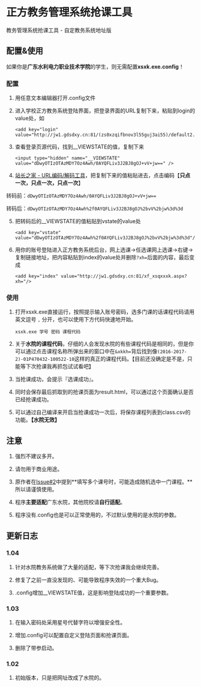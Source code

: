 # 正方教务管理系统抢课工具 #

教务管理系统抢课工具 - 自定教务系统地址版

## 配置&使用 ##

如果你是**广东水利电力职业技术学院**的学生，则无需配置**xsxk.exe.config**！

### 配置 ###

1. 用任意文本编辑器打开.config文件

2. 进入学校正方教务系统登陆界面，把登录界面的URL复制下来，粘贴到login的value处，如

   ```
   <add key="login" value="http://jw1.gdsdxy.cn:81/(zs0xzqifbnov3l55guj3ai55)/default2.aspx"/>
   ```

3. 查看登录页源代码，找到__VIEWSTATE的值，复制下来

   ```
   <input type="hidden" name="__VIEWSTATE" value="dDwyOTIzOTAzMDY7Oz4Awh/0AYQFLiv3J2BJ8gOJ+vV+jw==" />
   ```

4. [站长之家 - URL编码/解码工具](http://tool.chinaz.com/tools/urlencode.aspx)，把复制下来的值粘贴进去，点击编码【**只点一次，只点一次，只点一次**】

转码前：`dDwyOTIzOTAzMDY7Oz4Awh/0AYQFLiv3J2BJ8gOJ+vV+jw==`

转码后：`dDwyOTIzOTAzMDY7Oz4Awh%2f0AYQFLiv3J2BJ8gOJ%2bvV%2bjw%3d%3d`

5. 把转码后的__VIEWSTATE的值粘贴到vstate的value处

   ```
   <add key="vstate" value="dDwyOTIzOTAzMDY7Oz4Awh%2f0AYQFLiv3J2BJ8gOJ%2bvV%2bjw%3d%3d"/>
   ```

4. 用你的账号登陆进入正方教务系统后台，网上选课->任选课网上选课->右键->复制链接地址，把内容粘贴到index的value处并删除`?xh=`后面的内容，最后变成

   ```
   <add key="index" value="http://jw1.gdsdxy.cn:81/xf_xsqxxxk.aspx?xh="/>
   ```

### 使用 ###

1. 打开xsxk.exe直接运行，按照提示输入账号密码，选多门课的话课程代码请用英文逗号 `,` 分开，也可以使用下方代码快速地开始。

   `xsxk.exe 学号 密码 课程代码`

2. 关于**水院的课程代码**，仔细的人会发现水院的有些课程代码是相同的，但是你可以通过点击课程名称所弹出来的窗口中在`&xkkh=`背后找到像`(2016-2017-2)-01P470432-100522-10`这样的真正的课程代码。【目前还没确定是不是，只能等下次抢课我再抓包试试看吧】

3. 当抢课成功，会提示『选课成功』。 

4. 同时会保存最后抓取到的抢课页面为result.html，可以通过这个页面确认是否已经抢课成功。

6. 可以通过自己编译来开启当抢课成功一次后，将保存课程列表到class.csv的功能。**【水院无效】**

## 注意 ##

1. 强烈不建议多开。

2. 请勿用于商业用途。

3. 原作者在[Issue#2](https://github.com/imlinhanchao/zfxk2/issues/2)中提到**填写多个课号时，可能造成随机选中一门课程。**所以请谨慎使用。

4. 程序**主要适配**广东水院，其他院校请**自行适配**。

5. 程序没有.config也是可以正常使用的，不过默认使用的是水院的参数。

## 更新日志 ##

### 1.04 ###

1. 针对水院教务系统做了大量的适配，等下次抢课我会继续完善。

2. 修复了之前一直没发现的、可能导致程序失效的一个重大Bug。

3. .config增加__VIEWSTATE值，这是影响登陆成功的一个重要参数。

### 1.03 ###

1. 在输入密码处采用星号代替字符以增强安全性。

2. 增加.config可以配置自定义登陆页面和抢课页面。

3. 删除了带参启动。

### 1.02 ###

1. 初始版本，只是把网址改成了水院的。
